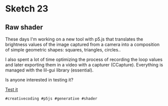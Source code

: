 # Sketch 23

## Raw shader

These days I'm working on a new tool with p5.js that translates the brightness values of the image captured from a camera into a composition of simple geometric shapes: squares, triangles, circles..

I also spent a lot of time optimizing the process of recording the loop values ​​and later exporting them in a video with a capturer (CCapture). Everything is managed with the lil-gui library (essential).

Is anyone interested in testing it? 

[Test it](https://lucacattan3o.github.io/23/)

`#creativecoding #p5js #generative #shader`